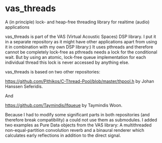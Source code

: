 # vas_threads
A (in principle) lock- and heap-free threading library for realtime (audio) applications

vas_threads is part of the VAS (Virtual Acoustic Spaces) DSP library. I put it in a separate 
repository as it might have other applications apart from using it in combination with my own DSP library:)
It uses pthreads and therefore cannot be completely lock-free as pthreads needs a lock for the conditional wait.
But by using an atomic, lock-free queue implementation for each individual thread this lock is never accessed by anything else.

vas_threads is based on two other repositories:

https://github.com/Pithikos/C-Thread-Pool/blob/master/thpool.h by Johan Hanssen Seferidis.

And

https://github.com/Taymindis/lfqueue by Taymindis Woon.

Because I had to modify some significant parts in both repositories (and therefore break compatibility) a could not
use them as submodules. I added two examples as Pure Data objects from the VAS library: A multithreaded non-equal-partition
convolution reverb and a binaural renderer which calculates early reflections in addition to the direct signal. 
